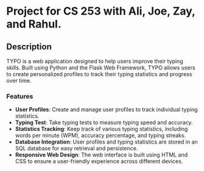 # Project for CS 253 with Ali, Joe, Zay, and Rahul.

## Description
TYPO is a web application designed to help users improve their typing skills. Built using Python and the Flask Web Framework, TYPO allows users to create personalized profiles to track their typing statistics and progress over time.

### Features
- **User Profiles**: Create and manage user profiles to track individual typing statistics.
- **Typing Test**: Take typing tests to measure typing speed and accuracy.
- **Statistics Tracking**: Keep track of various typing statistics, including words per minute (WPM), accuracy percentage, and typing streaks.
- **Database Integration**: User profiles and typing statistics are stored in an SQL database for easy retrieval and persistence.
- **Responsive Web Design**: The web interface is built using HTML and CSS to ensure a user-friendly experience across different devices.

